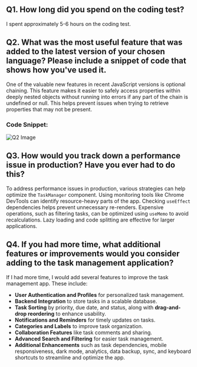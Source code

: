 ## Q1. How long did you spend on the coding test?
I spent approximately 5-6 hours on the coding test.

## Q2. What was the most useful feature that was added to the latest version of your chosen language? Please include a snippet of code that shows how you've used it.
One of the valuable new features in recent JavaScript versions is optional chaining. This feature makes it easier to safely access properties within deeply nested objects without running into errors if any part of the chain is undefined or null. This helps prevent issues when trying to retrieve properties that may not be present.

### Code Snippet:
![Q2 Image](./task_manager/Q2.png)


## Q3. How would you track down a performance issue in production? Have you ever had to do this?

To address performance issues in production, various strategies can help optimize the `TaskManager` component. Using monitoring tools like Chrome DevTools can identify resource-heavy parts of the app. Checking `useEffect` dependencies helps prevent unnecessary re-renders. Expensive operations, such as filtering tasks, can be optimized using `useMemo` to avoid recalculations. Lazy loading and code splitting are effective for larger applications.

## Q4. If you had more time, what additional features or improvements would you consider adding to the task management application?

If I had more time, I would add several features to improve the task management app. These include:
- **User Authentication and Profiles** for personalized task management.
- **Backend Integration** to store tasks in a scalable database.
- **Task Sorting** by priority, due date, and status, along with **drag-and-drop reordering** to enhance usability.
- **Notifications and Reminders** for timely updates on tasks.
- **Categories and Labels** to improve task organization.
- **Collaboration Features** like task comments and sharing.
- **Advanced Search and Filtering** for easier task management.
- **Additional Enhancements** such as task dependencies, mobile responsiveness, dark mode, analytics, data backup, sync, and keyboard shortcuts to streamline and optimize the app.

